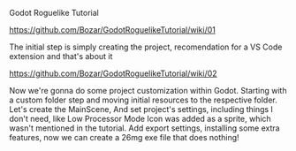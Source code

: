 Godot Roguelike Tutorial

https://github.com/Bozar/GodotRoguelikeTutorial/wiki/01

The initial step is simply creating the project, recomendation for a VS Code extension and that's about it 

https://github.com/Bozar/GodotRoguelikeTutorial/wiki/02

Now we're gonna do some project customization within Godot. Starting with a custom folder step and moving initial resources to the respective folder.
Let's create the MainScene, 
And set project's settings, including things I don't need, like Low Processor Mode
Icon was added as a sprite, which wasn't mentioned in the tutorial.
Add export settings, installing some extra features, now we can create a 26mg exe file that does nothing!
